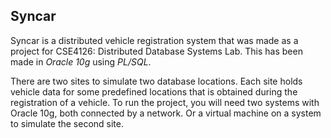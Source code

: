 ## Syncar
Syncar is a distributed vehicle registration system that was made as a project for CSE4126: Distributed Database Systems Lab. This has been made in _Oracle 10g_ using _PL/SQL_.

There are two sites to simulate two database locations. Each site holds vehicle data for some predefined locations that is obtained during the registration of a vehicle. To run the project, you will need two systems with Oracle 10g, both connected by a network. Or a virtual machine on a system to simulate the second site.

